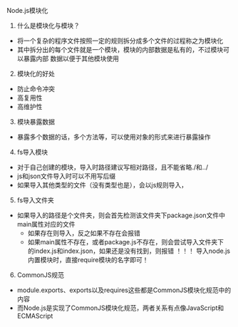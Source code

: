 Node.js模块化
1. 什么是模块化与模块？
- 将一个复杂的程序文件按照一定的规则拆分成多个文件的过程称之为模块化
- 其中拆分出的每个文件就是一个模块，模块的内部数据是私有的，不过模块可以暴露内部
数据以便于其他模块使用

2. 模块化的好处
- 防止命令冲突
- 高复用性
- 高维护性

3. 模块暴露数据
- 暴露多个数据的话，多个方法等，可以使用对象的形式来进行暴露操作

4. fs导入模块
- 对于自己创建的模块，导入时路径建议写相对路径，且不能省略./和../
- js和json文件导入时可以不用写后缀
- 如果导入其他类型的文件（没有类型也是），会以js规则导入，

5. fs导入文件夹
- 如果导入的路径是个文件夹，则会首先检测该文件夹下package.json文件中
main属性对应的文件
    - 如果存在则导入，反之如果不存在会报错
    - 如果main属性不存在，或者package.js不存在，则会尝试导入文件夹下
    的index.js和index.json，如果还是没有找到，则报错
！！！ 导入node.js内置模块时，直接require模块的名字即可！ 

6. CommonJS规范
- module.exports、exports以及requires这些都是CommonJS模块化规范中的内容
- 而Node.js是实现了CommonJS模块化规范，两者关系有点像JavaScript和ECMAScript
